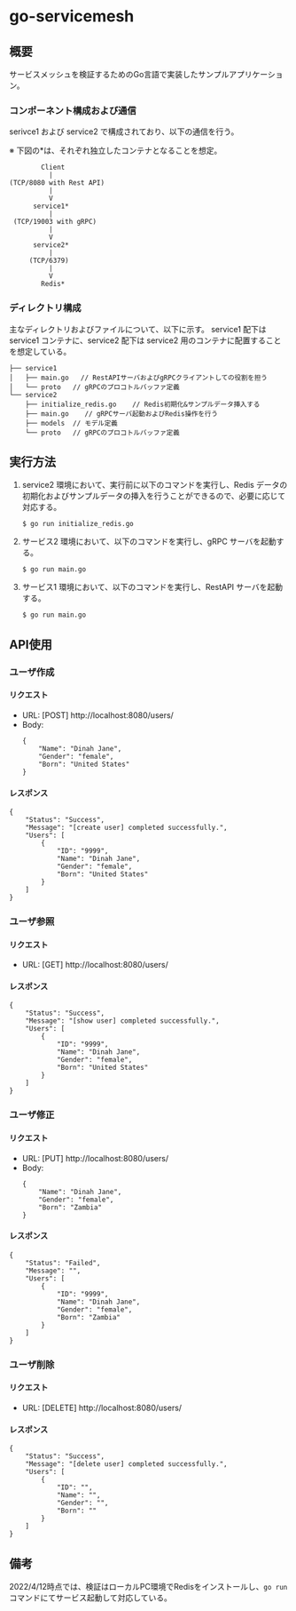# go-servicemesh

## 概要

サービスメッシュを検証するためのGo言語で実装したサンプルアプリケーション。

### コンポーネント構成および通信
serivce1 および service2 で構成されており、以下の通信を行う。

※ 下図の*は、それぞれ独立したコンテナとなることを想定。

```
        Client
          |
(TCP/8080 with Rest API)
          |
          V
      service1*
          |
 (TCP/19003 with gRPC)
          |
          V
      service2*
          |
     (TCP/6379)
          |
          V
        Redis*
```

### ディレクトリ構成
主なディレクトリおよびファイルについて、以下に示す。
service1 配下は service1 コンテナに、service2 配下は service2 用のコンテナに配置することを想定している。

```
├── service1
│   ├── main.go   // RestAPIサーバおよびgRPCクライアントしての役割を担う
│   └── proto   // gRPCのプロコトルバッファ定義
└── service2
    ├── initialize_redis.go    // Redis初期化&サンプルデータ挿入する
    ├── main.go    // gRPCサーバ起動およびRedis操作を行う
    ├── models  // モデル定義
    └── proto   // gRPCのプロコトルバッファ定義
```

## 実行方法

1. service2 環境において、実行前に以下のコマンドを実行し、Redis データの初期化およびサンプルデータの挿入を行うことができるので、必要に応じて対応する。
    ```
    $ go run initialize_redis.go
    ```
2. サービス2 環境において、以下のコマンドを実行し、gRPC サーバを起動する。
    ```
    $ go run main.go
    ```
3. サービス1 環境において、以下のコマンドを実行し、RestAPI サーバを起動する。
    ```
    $ go run main.go
    ```

## API使用

### ユーザ作成

#### リクエスト

- URL: [POST] http://localhost:8080/users/<UID>
- Body:
  ```
  {
      "Name": "Dinah Jane",
      "Gender": "female",
      "Born": "United States"
  }
  ```

#### レスポンス

```
{
	"Status": "Success",
	"Message": "[create user] completed successfully.",
	"Users": [
		{
			"ID": "9999",
			"Name": "Dinah Jane",
			"Gender": "female",
			"Born": "United States"
		}
	]
}
```

### ユーザ参照

#### リクエスト

- URL: [GET] http://localhost:8080/users/<UID>

#### レスポンス

```
{
	"Status": "Success",
	"Message": "[show user] completed successfully.",
	"Users": [
		{
			"ID": "9999",
			"Name": "Dinah Jane",
			"Gender": "female",
			"Born": "United States"
		}
	]
}
```


### ユーザ修正

#### リクエスト

- URL: [PUT] http://localhost:8080/users/<UID>
- Body:
  ```
  {
      "Name": "Dinah Jane",
      "Gender": "female",
      "Born": "Zambia"
  }
  ```
#### レスポンス

```
{
	"Status": "Failed",
	"Message": "",
	"Users": [
		{
			"ID": "9999",
			"Name": "Dinah Jane",
			"Gender": "female",
			"Born": "Zambia"
		}
	]
}
```


### ユーザ削除

#### リクエスト

- URL: [DELETE] http://localhost:8080/users/<UID>

#### レスポンス

```
{
	"Status": "Success",
	"Message": "[delete user] completed successfully.",
	"Users": [
		{
			"ID": "",
			"Name": "",
			"Gender": "",
			"Born": ""
		}
	]
}
```

## 備考

2022/4/12時点では、検証はローカルPC環境でRedisをインストールし、`go run` コマンドにてサービス起動して対応している。
